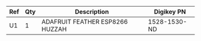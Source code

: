 |Ref|Qty|Description|Digikey PN|
|---|---|-----------|------|
|U1|1|ADAFRUIT FEATHER ESP8266 HUZZAH|1528-1530-ND|


